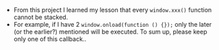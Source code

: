 * From this project I learned my lesson that every `window.xxx()` function cannot be stacked.
* For example, if I have 2 `window.onload(function () {});` only the later (or the earlier?) mentioned will be executed. To sum up, please keep only one of this callback..